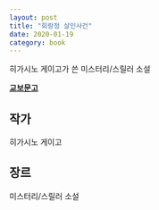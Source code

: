 ```yaml
---
layout: post
title: "회랑정 살인사건"
date: 2020-01-19
category: book
---
```


히가시노 게이고가 쓴 미스터리/스릴러 소설

**[교보문고](http://www.kyobobook.co.kr/product/detailViewKor.laf?ejkGb=KOR&mallGb=KOR&barcode=9788925560298&orderClick=LEa&Kc=)**

## 작가
히가시노 게이고

## 장르
미스터리/스릴러 소설